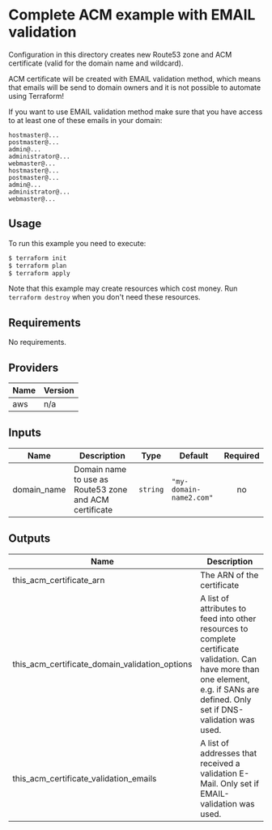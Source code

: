 # Complete ACM example with EMAIL validation

Configuration in this directory creates new Route53 zone and ACM certificate (valid for the domain name and wildcard).

ACM certificate will be created with EMAIL validation method, which means that emails will be send to domain owners and it is not possible to automate using Terraform!

If you want to use EMAIL validation method make sure that you have access to at least one of these emails in your domain:

```
hostmaster@...
postmaster@...
admin@...
administrator@...
webmaster@...
hostmaster@...
postmaster@...
admin@...
administrator@...
webmaster@...
```

## Usage

To run this example you need to execute:

```bash
$ terraform init
$ terraform plan
$ terraform apply
```

Note that this example may create resources which cost money. Run `terraform destroy` when you don't need these resources.

<!-- BEGINNING OF PRE-COMMIT-TERRAFORM DOCS HOOK -->
## Requirements

No requirements.

## Providers

| Name | Version |
|------|---------|
| aws | n/a |

## Inputs

| Name | Description | Type | Default | Required |
|------|-------------|------|---------|:--------:|
| domain\_name | Domain name to use as Route53 zone and ACM certificate | `string` | `"my-domain-name2.com"` | no |

## Outputs

| Name | Description |
|------|-------------|
| this\_acm\_certificate\_arn | The ARN of the certificate |
| this\_acm\_certificate\_domain\_validation\_options | A list of attributes to feed into other resources to complete certificate validation. Can have more than one element, e.g. if SANs are defined. Only set if DNS-validation was used. |
| this\_acm\_certificate\_validation\_emails | A list of addresses that received a validation E-Mail. Only set if EMAIL-validation was used. |

<!-- END OF PRE-COMMIT-TERRAFORM DOCS HOOK -->
